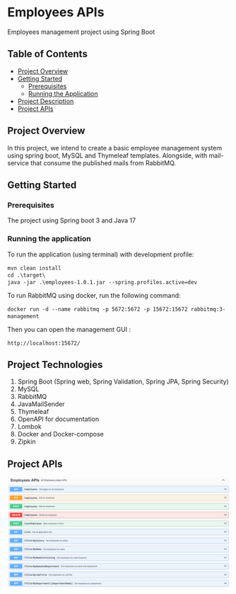 # Employees APIs

Employees management project using Spring Boot

## Table of Contents

- [Project Overview](#project-overview)
- [Getting Started](#getting-started)
    - [Prerequisites](#prerequisites)
    - [Running the Application](#running-the-application)
- [Project Description](#project-description)
- [Project APIs](#project-APIs)

## Project Overview

In this project, we intend to create a basic employee management system using spring boot, MySQL and Thymeleaf
templates.
Alongside, with mail-service that consume the published mails from RabbitMQ.

## Getting Started

### Prerequisites

The project using Spring boot 3 and Java 17

### Running the application

To run the application (using terminal) with development profile:

    mvn clean install 
    cd .\target\
    java -jar .\employees-1.0.1.jar --spring.profiles.active=dev

To run RabbitMQ using docker, run the following command:

    docker run -d --name rabbitmq -p 5672:5672 -p 15672:15672 rabbitmq:3-management
    
Then you can open the management GUI : 

    http://localhost:15672/
    

## Project Technologies

1. Spring Boot (Spring web, Spring Validation, Spring JPA, Spring Security)
2. MySQL
3. RabbitMQ
4. JavaMailSender
5. Thymeleaf
6. OpenAPI for documentation
7. Lombok
8. Docker and Docker-compose
9. Zipkin

## Project APIs

![screenshot](employees.png)

